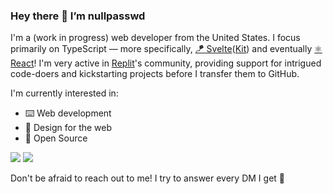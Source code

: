 ### Hey there 👋 I’m nullpasswd

I'm a (work in progress) web developer from the United States. I focus primarily on TypeScript — more specifically, [🪁 Svelte](https://svelte.dev)([Kit](https://kit.svelte.dev)) and eventually [⚛️ React](https://reactjs.org)! I'm very active in [Replit](https://replit.com)'s community, providing support for intrigued code-doers and kickstarting projects before I transfer them to GitHub.

I'm currently interested in:

- ⌨️ Web development
- 🎨 Design for the web
- 👥 Open Source

![](https://github-readme-stats.vercel.app/api?username=nullpasswd&theme=tokyonight&count_private=true&show_icons=true&hide_border=true)
![](http://github-readme-streak-stats.herokuapp.com?user=nullpasswd&theme=tokyonight&hide_border=true&date_format=M%20j%5B%2C%20Y%5D&stroke=40c4ff33)

Don't be afraid to reach out to me! I try to answer every DM I get 💜
